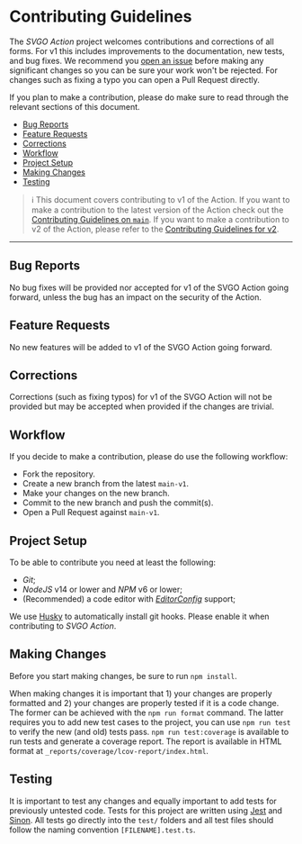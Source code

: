 # Contributing Guidelines

The _SVGO Action_ project welcomes contributions and corrections of all forms.
For v1 this includes improvements to the documentation, new tests, and bug
fixes. We recommend you [open an issue] before making any significant changes so
you can be sure your work won't be rejected. For changes such as fixing a typo
you can open a Pull Request directly.

If you plan to make a contribution, please do make sure to read through the
relevant sections of this document.

- [Bug Reports](#bug-reports)
- [Feature Requests](#feature-requests)
- [Corrections](#corrections)
- [Workflow](#workflow)
- [Project Setup](#project-setup)
- [Making Changes](#making-changes)
- [Testing](#testing)

> :information_source: This document covers contributing to v1 of the Action. If
> you want to make a contribution to the latest version of the Action check out
> the [Contributing Guidelines on `main`]. If you want to make a contribution to
> v2 of the Action, please refer to the [Contributing Guidelines for v2].

---

## Bug Reports

No bug fixes will be provided nor accepted for v1 of the SVGO Action going
forward, unless the bug has an impact on the security of the Action.

## Feature Requests

No new features will be added to v1 of the SVGO Action going forward.

## Corrections

Corrections (such as fixing typos) for v1 of the SVGO Action will not be
provided but may be accepted when provided if the changes are trivial.

## Workflow

If you decide to make a contribution, please do use the following workflow:

- Fork the repository.
- Create a new branch from the latest `main-v1`.
- Make your changes on the new branch.
- Commit to the new branch and push the commit(s).
- Open a Pull Request against `main-v1`.

## Project Setup

To be able to contribute you need at least the following:

- _Git_;
- _NodeJS_ v14 or lower and _NPM_ v6 or lower;
- (Recommended) a code editor with _[EditorConfig]_ support;

We use [Husky] to automatically install git hooks. Please enable it when
contributing to _SVGO Action_.

## Making Changes

Before you start making changes, be sure to run `npm install`.

When making changes it is important that 1) your changes are properly formatted
and 2) your changes are properly tested if it is a code change. The former can
be achieved with the `npm run format` command. The latter requires you to add
new test cases to the project, you can use `npm run test` to verify the new (and
old) tests pass. `npm run test:coverage` is available to run tests and generate
a coverage report. The report is available in HTML format at
`_reports/coverage/lcov-report/index.html`.

## Testing

It is important to test any changes and equally important to add tests for
previously untested code. Tests for this project are written using [Jest] and
[Sinon]. All tests go directly into the `test/` folders and all test files
should follow the naming convention `[FILENAME].test.ts`.

[bug report]: https://github.com/ericcornelissen/svgo-action/issues/new?labels=bug&template=bug_report.md
[contributing guidelines on `main`]: https://github.com/ericcornelissen/svgo-action/blob/main/CONTRIBUTING.md
[contributing guidelines for v2]: https://github.com/ericcornelissen/svgo-action/blob/main-v2/CONTRIBUTING.md
[debug logging]: https://docs.github.com/en/actions/managing-workflow-runs/enabling-debug-logging
[editorconfig]: https://editorconfig.org/
[husky]: https://typicode.github.io/husky/#/
[jest]: https://jestjs.io/
[open an issue]: https://github.com/ericcornelissen/svgo-action/issues/new/choose
[sinon]: https://sinonjs.org/
